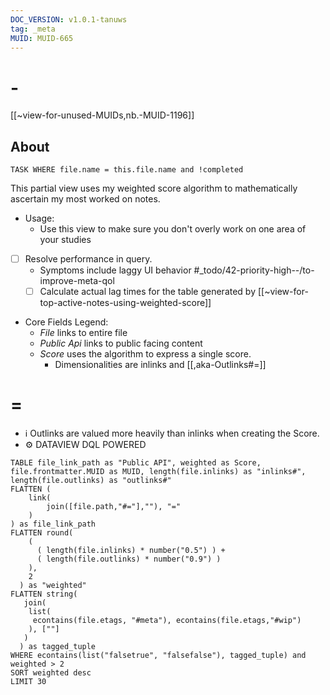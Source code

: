 ```yaml
---
DOC_VERSION: v1.0.1-tanuws
tag: _meta
MUID: MUID-665
---
```

# -

[[~view-for-unused-MUIDs,nb.-MUID-1196]]

## About

```dataview
TASK WHERE file.name = this.file.name and !completed
```

This partial view uses my weighted score algorithm to mathematically ascertain my most worked on notes.

* Usage:
  * Use this view to make sure you don't overly work on one area of your studies

* [ ] Resolve performance in query.
  * Symptoms include laggy UI behavior #_todo/42-priority-high--/to-improve-meta-qol
  * [ ] Calculate actual lag times for the table generated by [[~view-for-top-active-notes-using-weighted-score]]

* Core Fields Legend:
  * *File* links to entire file
  * *Public Api* links to public facing content
  * *Score* uses the algorithm to express a single score.
    * Dimensionalities are inlinks and [[,aka-Outlinks#=]]

# =

* ℹ Outlinks are valued more heavily than inlinks when creating the Score.
* ⚙ DATAVIEW DQL POWERED
```dataview
TABLE file_link_path as "Public API", weighted as Score, file.frontmatter.MUID as MUID, length(file.inlinks) as "inlinks#", length(file.outlinks) as "outlinks#"
FLATTEN (
    link(
        join([file.path,"#="],""), "="
    )
) as file_link_path
FLATTEN round(
    (
      ( length(file.inlinks) * number("0.5") ) + 
      ( length(file.outlinks) * number("0.9") )
    ),
    2 
  ) as "weighted"
FLATTEN string(
   join(
    list(
     econtains(file.etags, "#meta"), econtains(file.etags,"#wip")
    ), [""]
   )
  ) as tagged_tuple
WHERE econtains(list("falsetrue", "falsefalse"), tagged_tuple) and weighted > 2
SORT weighted desc
LIMIT 30
```

